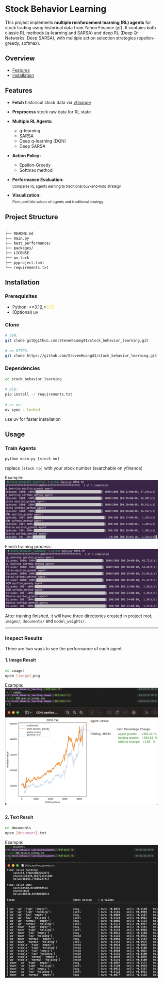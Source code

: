 # Stock Behavior Learning

This project implements **multiple reinforcement learning (RL) agents** for stock trading using historical data from Yahoo Finance (yf). It contains both classic RL methods (q-learning and SARSA) and deep RL (Deep Q-Networks, Deep SARSA), with multiple action selection strategies (epsilon-greedy, softmax).

## Overview

- [Features](#features)
- [Installation](#installation)

## Features

* **Fetch** historical stock data via [yfinance](https://finance.yahoo.com/)

* **Preprocess** stock raw data for RL state

* **Multiple RL Agents:**  
    * q-learning  
    * SARSA  
    * Deep q-learning (DQN)  
    * Deep SARSA  

* **Action Policy:**  
    * Epsilon-Greedy  
    * Softmax method  

* **Performance Evaluation:**  
    <sub>Compares RL agents earning to traditional buy-and-hold strategy</sub>

* **Visualization:**  
    <sub>Plots portfolio values of agents and traditional strategy</sup>

## Project Structure

    .
    ├── README.md
    ├── main.py
    ├── best_performance/
    ├── packages/
    ├── LICENSE
    ├── uv.lock
    ├── pyproject.toml
    └── requirements.txt

## Installation

### Prerequisites

* Python: >=3.12,<<span style="color: gold">3.13</span>  
* (Optional) uv 



### Clone

```sh
# SSH:
git clone git@github.com:StevenHuang41/stock_behavior_learning.git

# or HTTPS:
git clone https://github.com/StevenHuang41/stock_behavior_learning.git
```

### Dependencies

```sh
cd stock_behavior_learning

# pip:
pip install -r requirements.txt

# or uv:
uv sync --locked
```
use uv for faster installation

## Usage

### Train Agents

```sh
python main.py [stock no]
```
replace `[stock no]` with your stock number (searchable on yfinance)

Example:  
![runtime example img](./readme_images/img1.png)

Finish training process:  
![finish training img](./readme_images/img2.png)

After training finished, it will have three directories created in project root, `images/`, `documents/` and `model_weights/`.

---

### Inspect Results

There are two ways to see the performance of each agent. 

#### 1. Image Result
```sh
cd images
open [image].png
```
Example:
![show image result img](./readme_images/img3.png)

##

#### 2. Text Result
```sh
cd documents
open [document].txt 
```
Example:
![show text result img](./readme_images/img4.png)